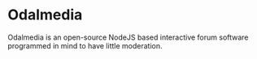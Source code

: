 # Odalmedia
Odalmedia is an open-source NodeJS based interactive forum software programmed in mind to have little moderation. 
